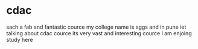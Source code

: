 # cdac
sach a fab and fantastic cource
my college name is sggs
and in pune iet
talking about cdac cource its very vast and interesting cource 
i am enjoing study here
